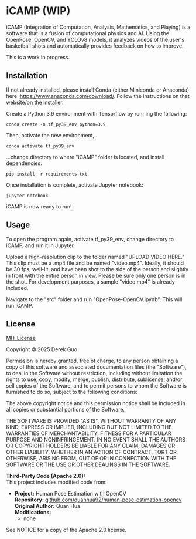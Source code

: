 # iCAMP (WIP)

iCAMP (Integration of Computation, Analysis, Mathematics, and Playing) is a software that is a fusion of computational physics and AI. Using the OpenPose, OpenCV, and YOLOv8 models, it analyzes videos of the user's basketball shots and automatically provides feedback on how to improve.

This is a work in progress.

## Installation

If not already installed, please install Conda (either Miniconda or Anaconda) here: https://www.anaconda.com/download/. Follow the instructions on that website/on the installer.

Create a Python 3.9 environment with Tensorflow by running the following: 
```
conda create -n tf_py39_env python=3.9
```
Then, activate the new environment,...
```
conda activate tf_py39_env
```
...change directory to where "iCAMP" folder is located, and install dependencies:
```
pip install -r requirements.txt
```
Once installation is complete, activate Jupyter notebook:
```
jupyter notebook
```
iCAMP is now ready to run!
## Usage
To open the program again, activate tf_py39_env, change directory to iCAMP, and run it in Jupyter.

Upload a high-resolution clip to the folder named "UPLOAD VIDEO HERE." This clip must be a .mp4 file and be named "video.mp4". Ideally, it should be 30 fps, well-lit, and have been shot to the side of the person and slightly in front with the entire person in view. Please be sure only one person is in the shot. For development purposes, a sample "video.mp4" is already included.

Navigate to the "src" folder and run "OpenPose-OpenCV.ipynb". This will run iCAMP.



## License

[MIT License](https://choosealicense.com/licenses/mit/)

Copyright © 2025 Derek Guo

Permission is hereby granted, free of charge, to any person obtaining a copy
of this software and associated documentation files (the "Software"), to deal
in the Software without restriction, including without limitation the rights
to use, copy, modify, merge, publish, distribute, sublicense, and/or sell
copies of the Software, and to permit persons to whom the Software is
furnished to do so, subject to the following conditions:

The above copyright notice and this permission notice shall be included in all
copies or substantial portions of the Software.

THE SOFTWARE IS PROVIDED "AS IS", WITHOUT WARRANTY OF ANY KIND, EXPRESS OR
IMPLIED, INCLUDING BUT NOT LIMITED TO THE WARRANTIES OF MERCHANTABILITY,
FITNESS FOR A PARTICULAR PURPOSE AND NONINFRINGEMENT. IN NO EVENT SHALL THE
AUTHORS OR COPYRIGHT HOLDERS BE LIABLE FOR ANY CLAIM, DAMAGES OR OTHER
LIABILITY, WHETHER IN AN ACTION OF CONTRACT, TORT OR OTHERWISE, ARISING FROM,
OUT OF OR IN CONNECTION WITH THE SOFTWARE OR THE USE OR OTHER DEALINGS IN THE
SOFTWARE.

**Third-Party Code (Apache 2.0):**  
This project includes modified code from:  
- **Project:** Human Pose Estimation with OpenCV  
  **Repository:** [github.com/quanhua92/human-pose-estimation-opencv](https://github.com/quanhua92/human-pose-estimation-opencv)  
  **Original Author:** Quan Hua  
  **Modifications:**  
  - none


See NOTICE for a copy of the Apache 2.0 license.